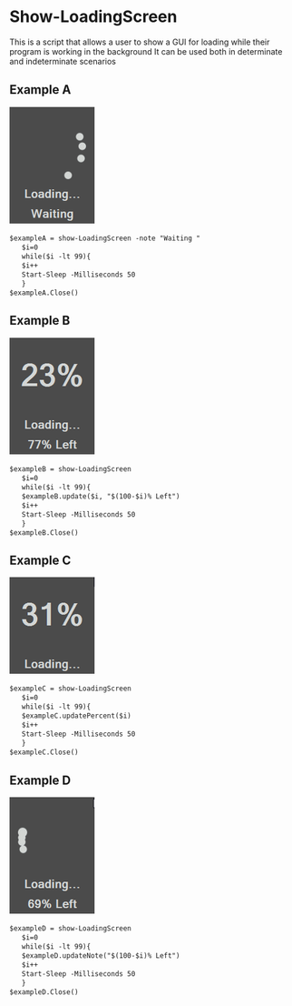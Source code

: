 # Show-LoadingScreen

This is a script that allows a user to show a GUI for loading while their program is working in the background
It can be used both in determinate and indeterminate scenarios
 
 ## Example A
 ![Example A Gif](https://github.com/Mentaleak/Show-LoadingScreen/blob/master/Examples/ExampleA.gif?raw=true)
 ```pwsh
$exampleA = show-LoadingScreen -note "Waiting "
    $i=0
    while($i -lt 99){
    $i++
    Start-Sleep -Milliseconds 50
    }
$exampleA.Close()
```
 ## Example B
 ![Example B Gif](https://github.com/Mentaleak/Show-LoadingScreen/blob/master/Examples/ExampleB.gif?raw=true)
 ```pwsh
$exampleB = show-LoadingScreen
    $i=0
    while($i -lt 99){
    $exampleB.update($i, "$(100-$i)% Left")
    $i++
    Start-Sleep -Milliseconds 50
    }
$exampleB.Close()
```

 ## Example C
 ![Example C Gif](https://github.com/Mentaleak/Show-LoadingScreen/blob/master/Examples/ExampleC.gif?raw=true)
 ```pwsh
$exampleC = show-LoadingScreen
    $i=0
    while($i -lt 99){
    $exampleC.updatePercent($i)
    $i++
    Start-Sleep -Milliseconds 50
    }
$exampleC.Close()
```

 ## Example D
 ![Example D Gif](https://github.com/Mentaleak/Show-LoadingScreen/blob/master/Examples/ExampleD.gif?raw=true)
 ```pwsh
$exampleD = show-LoadingScreen
    $i=0
    while($i -lt 99){
    $exampleD.updateNote("$(100-$i)% Left")
    $i++
    Start-Sleep -Milliseconds 50
    }
$exampleD.Close()
```
